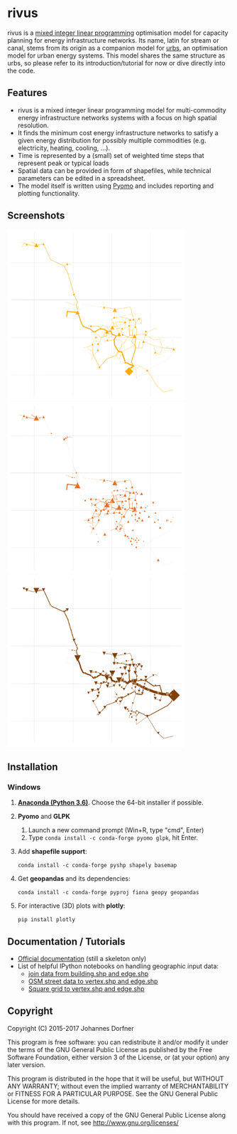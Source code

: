 # rivus

rivus is a [mixed integer linear programming](https://en.wikipedia.org/wiki/Integer_programming) optimisation model for capacity planning for energy infrastructure networks. Its name, latin for stream or canal, stems from its origin as a companion model for [urbs](https://github.com/tum-ens/urbs), an optimisation model for urban energy systems. This model shares the same structure as urbs, so please refer to its introduction/tutorial for now or dive directly into the code.  

## Features

  * rivus is a mixed integer linear programming model for multi-commodity energy infrastructure networks systems with a focus on high spatial resolution.
  * It finds the minimum cost energy infrastructure networks to satisfy a given energy distribution for possibly multiple commodities (e.g. electricity, heating, cooling, ...).
  * Time is represented by a (small) set of weighted time steps that represent peak or typical loads  
  * Spatial data can be provided in form of shapefiles, while technical parameters can be edited in a spreadsheet.
  * The model itself is written using [Pyomo](https://software.sandia.gov/trac/coopr/wiki/Pyomo) and includes reporting and plotting functionality. 

## Screenshots

<a href="doc/img/caps-elec.png"><img src="doc/img/caps-elec.png" alt="Electricity network capacities" style="width:400px"></a>
<a href="doc/img/caps-heat.png"><img src="doc/img/caps-heat.png" alt="Heat network capacities" style="width:400px"></a>
<a href="doc/img/caps-gas.png"><img src="doc/img/caps-gas.png" alt="Gas network capacities" style="width:400px"></a>

## Installation

### Windows

1. [**Anaconda (Python 3.6)**](http://continuum.io/downloads). Choose the 64-bit installer if possible.

2. **Pyomo** and **GLPK**
   1. Launch a new command prompt (Win+R, type "cmd", Enter)
   2. Type `conda install -c conda-forge pyomo glpk`, hit Enter.

3. Add **shapefile support**:
   ```
   conda install -c conda-forge pyshp shapely basemap
   ```

4. Get **geopandas** and its dependencies:
   ```
   conda install -c conda-forge pyproj fiona geopy geopandas
   ```

5. For interactive (3D) plots with **plotly**:
   ```
   pip install plotly
   ```

## Documentation / Tutorials

  * [Official documentation](http://rivus.readthedocs.io/en/latest/) (still a skeleton only)
  * List of helpful IPython notebooks on handling geographic input data:
    + [join data from building.shp and edge.shp](https://gist.github.com/lnksz/6edcd0a877997e9365e808146e9b51fe)
    + [OSM street data to vertex.shp and edge.shp](https://gist.github.com/lnksz/7977c4cff9c529ca137b67b6774c60d7)
    + [Square grid to vertex.shp and edge.shp](https://gist.github.com/lnksz/bd8ce0a79e499479b61ea7b45d5c661d)

## Copyright

Copyright (C) 2015-2017  Johannes Dorfner

This program is free software: you can redistribute it and/or modify
it under the terms of the GNU General Public License as published by
the Free Software Foundation, either version 3 of the License, or
(at your option) any later version.

This program is distributed in the hope that it will be useful,
but WITHOUT ANY WARRANTY; without even the implied warranty of
MERCHANTABILITY or FITNESS FOR A PARTICULAR PURPOSE.  See the
GNU General Public License for more details.

You should have received a copy of the GNU General Public License
along with this program.  If not, see <http://www.gnu.org/licenses/>
